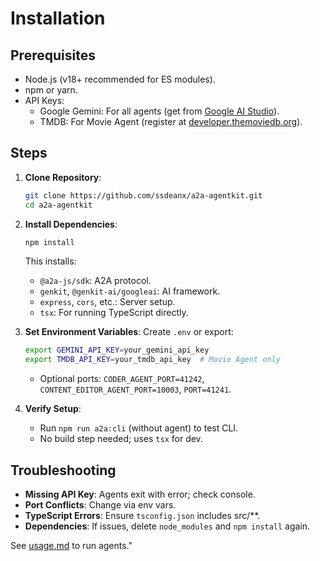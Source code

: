 # Installation

## Prerequisites

- Node.js (v18+ recommended for ES modules).
- npm or yarn.
- API Keys:
  - Google Gemini: For all agents (get from [Google AI Studio](https://aistudio.google.com/)).
  - TMDB: For Movie Agent (register at [developer.themoviedb.org](https://developer.themoviedb.org/docs/getting-started)).

## Steps

1. **Clone Repository**:

   ```bash
   git clone https://github.com/ssdeanx/a2a-agentkit.git
   cd a2a-agentkit
   ```

2. **Install Dependencies**:

   ```bash
   npm install
   ```

   This installs:
   - `@a2a-js/sdk`: A2A protocol.
   - `genkit`, `@genkit-ai/googleai`: AI framework.
   - `express`, `cors`, etc.: Server setup.
   - `tsx`: For running TypeScript directly.

3. **Set Environment Variables**:
   Create `.env` or export:

   ```bash
   export GEMINI_API_KEY=your_gemini_api_key
   export TMDB_API_KEY=your_tmdb_api_key  # Movie Agent only
   ```

   - Optional ports: `CODER_AGENT_PORT=41242`, `CONTENT_EDITOR_AGENT_PORT=10003`, `PORT=41241`.

4. **Verify Setup**:
   - Run `npm run a2a:cli` (without agent) to test CLI.
   - No build step needed; uses `tsx` for dev.

## Troubleshooting

- **Missing API Key**: Agents exit with error; check console.
- **Port Conflicts**: Change via env vars.
- **TypeScript Errors**: Ensure `tsconfig.json` includes src/**.
- **Dependencies**: If issues, delete `node_modules` and `npm install` again.

See [usage.md](usage.md) to run agents."
